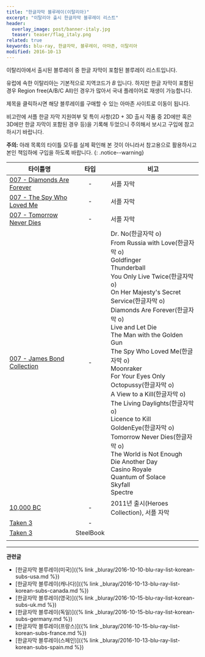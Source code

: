```yaml
---
title: "한글자막 블루레이(이탈리아)"
excerpt: "이탈리아 출시 한글자막 블루레이 리스트"
header:
  overlay_image: post/banner-italy.jpg
  teaser: teaser/flag_italy.png
related: true
keywords: blu-ray, 한글자막, 블루레이, 아마존, 이탈리아
modified: 2016-10-13
---
```


이탈리아에서 출시된 블루레이 중 한글 자막이 포함된 블루레이 리스트입니다.

유럽에 속한 이탈리아는 기본적으로 지역코드가 *B* 입니다. 하지만 한글 자막이 포함된 경우 Region free(A/B/C All)인 경우가 많아서 국내 플레이어로 재생이 가능합니다.

제목을 클릭하시면 해당 블루레이를 구매할 수 있는 아마존 사이트로 이동이 됩니다.

비고란에 서플 한글 자막 지원여부 및 특이 사항(2D + 3D 출시 작품 중 2D에만 혹은 3D에만 한글 자막이 포함된 경우 등)을 기록해 두었으니 주의해서 보시고 구입에 참고하시기 바랍니다.

**주의:** 아래 목록의 타이틀 모두를 실제 확인해 본 것이 아니라서 참고용으로 활용하시고 본인 책임하에 구입을 하도록 바랍니다.
{: .notice--warning}

|타이틀명               |타입   |비고                           |
|----------------     |:---:|-------------------------------|
|[007 - Diamonds Are Forever](http://amzn.to/2e4eN9b)|-|서플 자막|
|[007 - The Spy Who Loved Me](http://amzn.to/2dSVBjs)|-|서플 자막|
|[007 - Tomorrow Never Dies](http://amzn.to/2e7mTxR)|-|서플 자막|
|[007 - James Bond Collection](http://amzn.to/2dPc4VG)|-|Dr. No(한글자막 o)<br/>From Russia with Love(한글자막 o)<br/>Goldfinger<br/>Thunderball<br/>You Only Live Twice(한글자막 o)<br/>On Her Majesty's Secret Service(한글자막 o)<br/>Diamonds Are Forever(한글자막 o)<br/>Live and Let Die<br/>The Man with the Golden Gun<br/>The Spy Who Loved Me(한글자막 o)<br/>Moonraker<br/>For Your Eyes Only<br/>Octopussy(한글자막 o)<br/>A View to a Kill(한글자막 o)<br/>The Living Daylights(한글자막 o)<br/>Licence to Kill<br/>GoldenEye(한글자막 o)<br/>Tomorrow Never Dies(한글자막 o)<br/>The World is Not Enough<br/>Die Another Day<br/>Casino Royale<br/>Quantum of Solace<br/>Skyfall<br/>Spectre|
|[10,000 BC](http://amzn.to/2dTcQRT)|-|2011년 출시(Heroes Collection), 서플 자막|
|[Taken 3](http://amzn.to/2ekdo2p)|-||
|[Taken 3](http://amzn.to/2ekbnmS)|SteelBook||
||||

---

**관련글**

* [한글자막 블루레이(미국)]({% link _bluray/2016-10-10-blu-ray-list-korean-subs-usa.md %})
* [한글자막 블루레이(캐나다)]({% link _bluray/2016-10-13-blu-ray-list-korean-subs-canada.md %})
* [한글자막 블루레이(영국)]({% link _bluray/2016-10-15-blu-ray-list-korean-subs-uk.md %})
* [한글자막 블루레이(독일)]({% link _bluray/2016-10-15-blu-ray-list-korean-subs-germany.md %})
* [한글자막 블루레이(프랑스)]({% link _bluray/2016-10-15-blu-ray-list-korean-subs-france.md %})
* [한글자막 블루레이(스페인)]({% link _bluray/2016-10-13-blu-ray-list-korean-subs-spain.md %})
